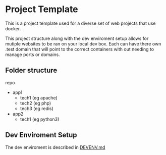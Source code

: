 # Project Template

This is a project template used for a diverse set of web projects that use docker.

This project structure along with the dev enviroment setup allows for mutiple websites to be ran on your local dev box. Each can have there own .test domain that will point to the correct containers with out needing to manage ports or domains.

## Folder structure

repo
 - app1
   - tech1 (eg apache)
   - tech2 (eg php)
   - tech3 (eg redis)
 - app2
   - tech1 (eg python3)

## Dev Enviroment Setup
The dev enviroment is described in [DEVENV.md](DEVENV.md)